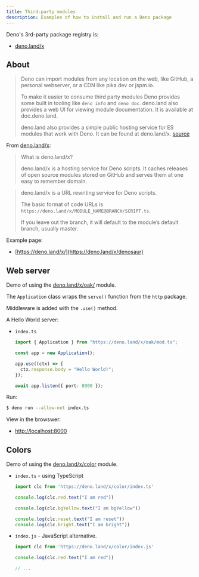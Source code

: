```yaml
---
title: Third-party modules
description: Examples of how to install and run a Deno package
---
```



Deno's 3rd-party package registry is:

- [deno.land/x](https://deno.land/x)


## About

> Deno can import modules from any location on the web, like GitHub, a personal webserver, or a CDN like pika.dev or jspm.io.
>
> To make it easier to consume third party modules Deno provides some built in tooling like `deno info` and `deno doc`. deno.land also provides a web UI for viewing module documentation. It is available at doc.deno.land.
>
> deno.land also provides a simple public hosting service for ES modules that work with Deno. It can be found at deno.land/x. [source](https://deno.land/)

From [deno.land/x](https://deno.land/x):

> What is deno.land/x?
>
> deno.land/x is a hosting service for Deno scripts. It caches releases of open source modules stored on GitHub and serves them at one easy to remember domain.

> deno.land/x is a URL rewriting service for Deno scripts.
>
> The basic format of code URLs is `https://deno.land/x/MODULE_NAME@BRANCH/SCRIPT.ts`.
>
> If you leave out the branch, it will default to the module’s default branch, usually master.

Example page:

- [https://deno.land/x/](https://deno.land/x/denosaur)


## Web server

Demo of using the [deno.land/x/oak/](https://deno.land/x/oak/#oak) module.

The `Application` class wraps the `serve()` function from the `http` package.

Middleware is added with the `.use()` method.

A Hello World server:

- `index.ts`
    ```typescript
    import { Application } from "https://deno.land/x/oak/mod.ts";

    const app = new Application();

    app.use((ctx) => {
      ctx.response.body = "Hello World!";
    });

    await app.listen({ port: 8000 });
    ```

Run:

```sh
$ deno run --allow-net index.ts
```

View in the browswer:

- [http://localhost:8000](http://localhost:8000)


## Colors

Demo of using the [deno.land/x/color](https://deno.land/x/color#color) module.

- `index.ts` - using TypeScript
    ```typescript
    import clc from 'https://deno.land/x/color/index.ts'

    console.log(clc.red.text("I am red"))

    console.log(clc.bgYellow.text("I am bgYellow"))

    console.log(clc.reset.text("I am reset"))
    console.log(clc.bright.text("I am bright"))
    ```
- `index.js` - JavaScript alternative.
    ```javascript
    import clc from 'https://deno.land/x/color/index.js'

    console.log(clc.red.text("I am red"))

    // ...
    ```
